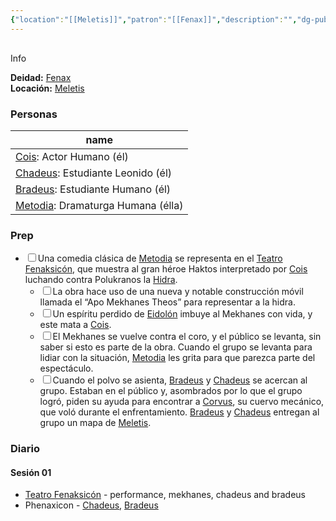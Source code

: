 ```yaml
---
{"location":"[[Meletis]]","patron":"[[Fenax]]","description":"","dg-publish-dm":true,"dg-publish":true,"type":"location","permalink":"/lugares/teatro-fenaksicon/","dgPassFrontmatter":true}
---
```


<p><span><div data-callout-metadata="" data-callout-fold="" data-callout="info" class="callout node-insert-event"><div class="callout-title" dir="auto"><div class="callout-icon"><svg width="16" height="16"></svg></div><div class="callout-title-inner">Info</div></div><div class="callout-content">
<p dir="auto"><strong>Deidad:</strong> <a data-tooltip-position="top" aria-label="Personas/Fenax.md" data-href="Personas/Fenax.md" href="Personas/Fenax.md" class="internal-link" target="_blank" rel="noopener nofollow">Fenax</a><br>
<strong>Locación:</strong> <a data-tooltip-position="top" aria-label="Lugares/Meletis.md" data-href="Lugares/Meletis.md" href="Lugares/Meletis.md" class="internal-link" target="_blank" rel="noopener nofollow">Meletis</a></p>
</div></div></span></p><h3><span>Personas</span></h3><div><table class="dataview table-view-table"><thead class="table-view-thead"><tr class="table-view-tr-header"><th class="table-view-th"><span>name</span></th></tr></thead><tbody class="table-view-tbody"><tr><td><span><a data-tooltip-position="top" aria-label="Personas/Cois.md" data-href="Personas/Cois.md" href="Personas/Cois.md" class="internal-link" target="_blank" rel="noopener nofollow">Cois</a>: Actor Humano (él)</span></td></tr><tr><td><span><a data-tooltip-position="top" aria-label="Personas/Chadeus.md" data-href="Personas/Chadeus.md" href="Personas/Chadeus.md" class="internal-link" target="_blank" rel="noopener nofollow">Chadeus</a>: Estudiante Leonido (él)</span></td></tr><tr><td><span><a data-tooltip-position="top" aria-label="Personas/Bradeus.md" data-href="Personas/Bradeus.md" href="Personas/Bradeus.md" class="internal-link" target="_blank" rel="noopener nofollow">Bradeus</a>: Estudiante Humano (él)</span></td></tr><tr><td><span><a data-tooltip-position="top" aria-label="Personas/Metodia.md" data-href="Personas/Metodia.md" href="Personas/Metodia.md" class="internal-link" target="_blank" rel="noopener nofollow">Metodia</a>: Dramaturga Humana (élla)</span></td></tr></tbody></table></div><h3><span>Prep</span></h3><div><ul class="contains-task-list"><li data-task=" " class="dataview task-list-item"><input type="checkbox" class="dataview task-list-item-checkbox"><span>Una comedia clásica de <a data-tooltip-position="top" aria-label="Personas/Metodia" data-href="Personas/Metodia" href="Personas/Metodia" class="internal-link" target="_blank" rel="noopener nofollow">Metodia</a> se representa en el <a data-tooltip-position="top" aria-label="Lugares/Teatro Fenaksicón" data-href="Lugares/Teatro Fenaksicón" href="Lugares/Teatro Fenaksicón" class="internal-link" target="_blank" rel="noopener nofollow">Teatro Fenaksicón</a>, que muestra al gran héroe Haktos interpretado por <a data-tooltip-position="top" aria-label="Personas/Cois" data-href="Personas/Cois" href="Personas/Cois" class="internal-link" target="_blank" rel="noopener nofollow">Cois</a> luchando contra Polukranos la <a data-tooltip-position="top" aria-label="Statblocks/Hidra" data-href="Statblocks/Hidra" href="Statblocks/Hidra" class="internal-link" target="_blank" rel="noopener nofollow">Hidra</a>.</span><ul class="contains-task-list"><li data-task=" " class="dataview task-list-item"><input type="checkbox" class="dataview task-list-item-checkbox"><span>La obra hace uso de una nueva y notable construcción móvil llamada el “Apo Mekhanes Theos” para representar a la hidra.</span></li><li data-task=" " class="dataview task-list-item"><input type="checkbox" class="dataview task-list-item-checkbox"><span>Un espíritu perdido de <a data-tooltip-position="top" aria-label="Statblocks/Eidolón" data-href="Statblocks/Eidolón" href="Statblocks/Eidolón" class="internal-link" target="_blank" rel="noopener nofollow">Eidolón</a> imbuye al Mekhanes con vida, y este mata a <a data-tooltip-position="top" aria-label="Personas/Cois" data-href="Personas/Cois" href="Personas/Cois" class="internal-link" target="_blank" rel="noopener nofollow">Cois</a>.</span></li><li data-task=" " class="dataview task-list-item"><input type="checkbox" class="dataview task-list-item-checkbox"><span>El Mekhanes se vuelve contra el coro, y el público se levanta, sin saber si esto es parte de la obra. Cuando el grupo se levanta para lidiar con la situación, <a data-tooltip-position="top" aria-label="Personas/Metodia" data-href="Personas/Metodia" href="Personas/Metodia" class="internal-link" target="_blank" rel="noopener nofollow">Metodia</a> les grita para que parezca parte del espectáculo.</span></li><li data-task=" " class="dataview task-list-item"><input type="checkbox" class="dataview task-list-item-checkbox"><span>Cuando el polvo se asienta, <a data-tooltip-position="top" aria-label="Personas/Bradeus" data-href="Personas/Bradeus" href="Personas/Bradeus" class="internal-link" target="_blank" rel="noopener nofollow">Bradeus</a> y <a data-tooltip-position="top" aria-label="Personas/Chadeus" data-href="Personas/Chadeus" href="Personas/Chadeus" class="internal-link" target="_blank" rel="noopener nofollow">Chadeus</a> se acercan al grupo. Estaban en el público y, asombrados por lo que el grupo logró, piden su ayuda para encontrar a <a data-tooltip-position="top" aria-label="Items/Corvus" data-href="Items/Corvus" href="Items/Corvus" class="internal-link" target="_blank" rel="noopener nofollow">Corvus</a>, su cuervo mecánico, que voló durante el enfrentamiento. <a data-tooltip-position="top" aria-label="Personas/Bradeus" data-href="Personas/Bradeus" href="Personas/Bradeus" class="internal-link" target="_blank" rel="noopener nofollow">Bradeus</a> y <a data-tooltip-position="top" aria-label="Personas/Chadeus" data-href="Personas/Chadeus" href="Personas/Chadeus" class="internal-link" target="_blank" rel="noopener nofollow">Chadeus</a> entregan al grupo un mapa de <a data-tooltip-position="top" aria-label="Lugares/Meletis" data-href="Lugares/Meletis" href="Lugares/Meletis" class="internal-link" target="_blank" rel="noopener nofollow">Meletis</a>.</span></li></ul></li></ul></div><h3><span>Diario</span></h3><h4><span>Sesión 01</span></h4><p><ul class="dataview dataview-ul dataview-result-list-root-ul"><li class="dataview-result-list-li"><span><a data-tooltip-position="top" aria-label="Lugares/Teatro Fenaksicón" data-href="Lugares/Teatro Fenaksicón" href="Lugares/Teatro Fenaksicón" class="internal-link" target="_blank" rel="noopener nofollow">Teatro Fenaksicón</a> - performance, mekhanes, chadeus and bradeus</span></li><li class="dataview-result-list-li"><span>Phenaxicon - <a data-tooltip-position="top" aria-label="Personas/Chadeus" data-href="Personas/Chadeus" href="Personas/Chadeus" class="internal-link" target="_blank" rel="noopener nofollow">Chadeus</a>, <a data-tooltip-position="top" aria-label="Personas/Bradeus" data-href="Personas/Bradeus" href="Personas/Bradeus" class="internal-link" target="_blank" rel="noopener nofollow">Bradeus</a></span></li></ul></p>